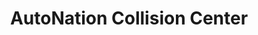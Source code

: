 ---
title: "AutoNation Collision Center"
url: /chandler/autonation-collision-center/
shop: car repair
---